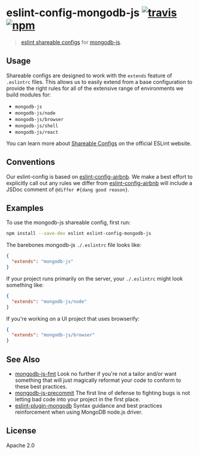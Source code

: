 # eslint-config-mongodb-js [![travis][travis_img]][travis_url] [![npm][npm_img]][npm_url]

> [eslint shareable configs][shareable-configs] for [mongodb-js][mongodb-js].

## Usage

Shareable configs are designed to work with the `extends` feature
of `.eslintrc` files. This allows us to easily extend from a base
configuration to provide the right rules for all of the extensive
range of environments we build modules for:

- `mongodb-js`
- `mongodb-js/node`
- `mongodb-js/browser`
- `mongodb-js/shell`
- `mongodb-js/react`

You can learn more about [Shareable Configs][shareable-configs] on the official ESLint website.

## Conventions

Our eslint-config is based on [eslint-config-airbnb][eslint-config-airbnb].
We make a best effort to explicitly call out any rules we differ from
[eslint-config-airbnb][eslint-config-airbnb] will include a JSDoc
comment of `@differ #{dang good reason}`.

## Examples

To use the mongodb-js shareable config, first run:

```bash
npm install --save-dev eslint eslint-config-mongodb-js
```

The barebones mongodb-js `./.eslintrc` file looks like:

```json
{
  "extends": "mongodb-js"
}
```

If your project runs primarily on the server, your `./.eslintrc`
might look something like:

```json
{
  "extends": "mongodb-js/node"
}
```

If you're working on a UI project that uses browserify:

```json
{
  "extends": "mongodb-js/browser"
}
```

## See Also

- [mongodb-js-fmt][mongodb-js-fmt] Look no further if you're not a tailor and/or want
  something that will just magically reformat your code to conform to these best practices.
- [mongodb-js-precommit][mongodb-js-precommit] The first line of defense to fighting
  bugs is not letting bad code into your project in the first place.
- [eslint-plugin-mongodb][eslint-plugin-mongodb] Syntax guidance and best practices
  reinforcement when using MongoDB node.js driver.


## License

Apache 2.0

[shareable-configs]: http://eslint.org/docs/developer-guide/shareable-configs
[travis_img]: https://img.shields.io/travis/mongodb-js/eslint-config.svg
[travis_url]: https://travis-ci.org/mongodb-js/eslint-config
[npm_img]: https://img.shields.io/npm/v/eslint-config-mongodb-js.svg
[npm_url]: https://npmjs.org/package/eslint-config-mongodb-js
[mongodb-js]: http://mongodb-js.github.io/
[eslint-config-airbnb]: https://github.com/airbnb/javascript/tree/master/packages/eslint-config-airbnb
[eslint-plugin-mongodb]: https://github.com/nfroidure/eslint-plugin-mongodb
[mongodb-js-precommit]: https://github.com/mongodb-js/precommit
[mongodb-js-fmt]: https://github.com/mongodb-js/fmt

